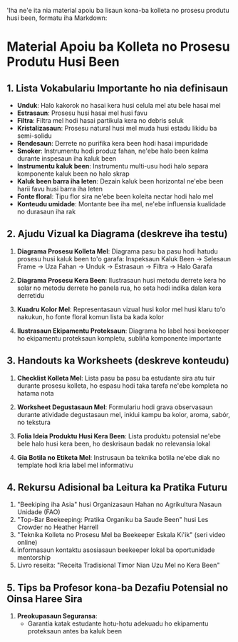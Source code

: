 'Iha ne'e ita nia material apoiu ba lisaun kona-ba kolleta no prosesu produtu husi been, formatu iha Markdown:

# Material Apoiu ba Kolleta no Prosesu Produtu Husi Been

## 1. Lista Vokabulariu Importante ho nia definisaun

- **Unduk**: Halo kakorok no hasai kera husi celula mel atu bele hasai mel
- **Estrasaun**: Prosesu husi hasai mel husi favu
- **Filtra**: Filtra mel hodi hasai partikula kera no debris seluk
- **Kristalizasaun**: Prosesu natural husi mel muda husi estadu likidu ba semi-solidu
- **Rendesaun**: Derrete no purifika kera been hodi hasai impuridade
- **Smoker**: Instrumentu hodi produz fahan, ne'ebe halo been kalma durante inspesaun iha kaluk been
- **Instrumentu kaluk been**: Instrumentu multi-usu hodi halo separa komponente kaluk been no halo skrap
- **Kaluk been barra iha leten**: Dezain kaluk been horizontal ne'ebe been harii favu husi barra iha leten
- **Fonte floral**: Tipu flor sira ne'ebe been koleita nectar hodi halo mel
- **Konteudu umidade**: Montante bee iha mel, ne'ebe influensia kualidade no durasaun iha rak

## 2. Ajudu Vizual ka Diagrama (deskreve iha testu)

1. **Diagrama Prosesu Kolleta Mel**:
   Diagrama pasu ba pasu hodi hatudu prosesu husi kaluk been to'o garafa:
   Inspeksaun Kaluk Been → Selesaun Frame → Uza Fahan → Unduk → Estrasaun → Filtra → Halo Garafa

2. **Diagrama Prosesu Kera Been**:
   Ilustrasaun husi metodu derrete kera ho solar no metodu derrete ho panela rua, ho seta hodi indika dalan kera derretidu

3. **Kuadru Kolor Mel**:
   Representasaun vizual husi kolor mel husi klaru to'o nakukun, ho fonte floral komun lista ba kada kolor

4. **Ilustrasaun Ekipamentu Proteksaun**:
   Diagrama ho label hosi beekeeper ho ekipamentu proteksaun kompletu, subliña komponente importante

## 3. Handouts ka Worksheets (deskreve konteudu)

1. **Checklist Kolleta Mel**:
   Lista pasu ba pasu ba estudante sira atu tuir durante prosesu kolleta, ho espasu hodi taka tarefa ne'ebe kompleta no hatama nota

2. **Worksheet Degustasaun Mel**:
   Formulariu hodi grava observasaun durante atividade degustasaun mel, inklui kampu ba kolor, aroma, sabór, no tekstura

3. **Folia Ideia Produktu Husi Kera Been**:
   Lista produktu potensial ne'ebe bele halo husi kera been, ho deskrisaun badak no relevansia lokal

4. **Gia Botila no Etiketa Mel**:
   Instrusaun ba teknika botila ne'ebe diak no template hodi kria label mel informativu

## 4. Rekursu Adisional ba Leitura ka Pratika Futuru

1. "Beekiping iha Asia" husi Organizasaun Hahan no Agrikultura Nasaun Unidade (FAO)
2. "Top-Bar Beekeeping: Pratika Organiku ba Saude Been" husi Les Crowder no Heather Harrell
3. "Teknika Kolleta no Prosesu Mel ba Beekeeper Eskala Ki'ik" (seri video online)
4. informasaun kontaktu asosiasaun beekeeper lokal ba oportunidade mentorship
5. Livro reseita: "Receita Tradisional Timor Nian Uzu Mel no Kera Been"

## 5. Tips ba Profesor kona-ba Dezafiu Potensial no Oinsa Haree Sira

1. **Preokupasaun Seguransa**: 
   - Garantia katak estudante hotu-hotu adekuadu ho ekipamentu proteksaun antes ba kaluk been